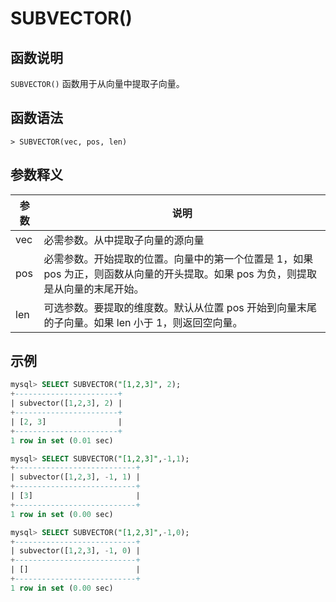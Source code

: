 # SUBVECTOR()

## 函数说明

`SUBVECTOR()` 函数用于从向量中提取子向量。

## 函数语法

```
> SUBVECTOR(vec, pos, len)
```

## 参数释义

|  参数   | 说明  |
|  ----  | ----  |
|vec     |	必需参数。从中提取子向量的源向量|
|pos     |	必需参数。开始提取的位置。向量中的第一个位置是 1，如果 pos 为正，则函数从向量的开头提取。如果 pos 为负，则提取是从向量的末尾开始。|
|len	 |  可选参数。要提取的维度数。默认从位置 pos 开始到向量末尾的子向量。如果 len 小于 1，则返回空向量。 |

## 示例

```sql
mysql> SELECT SUBVECTOR("[1,2,3]", 2);
+-----------------------+
| subvector([1,2,3], 2) |
+-----------------------+
| [2, 3]                |
+-----------------------+
1 row in set (0.01 sec)

mysql> SELECT SUBVECTOR("[1,2,3]",-1,1);
+---------------------------+
| subvector([1,2,3], -1, 1) |
+---------------------------+
| [3]                       |
+---------------------------+
1 row in set (0.00 sec)

mysql> SELECT SUBVECTOR("[1,2,3]",-1,0);
+---------------------------+
| subvector([1,2,3], -1, 0) |
+---------------------------+
| []                        |
+---------------------------+
1 row in set (0.00 sec)
```
